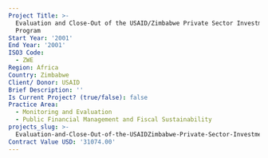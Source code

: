 ```yaml
---
Project Title: >-
  Evaluation and Close-Out of the USAID/Zimbabwe Private Sector Investment
  Program
Start Year: '2001'
End Year: '2001'
ISO3 Code:
  - ZWE
Region: Africa
Country: Zimbabwe
Client/ Donor: USAID
Brief Description: ''
Is Current Project? (true/false): false
Practice Area:
  - Monitoring and Evaluation
  - Public Financial Management and Fiscal Sustainability
projects_slug: >-
  Evaluation-and-Close-Out-of-the-USAIDZimbabwe-Private-Sector-Investment-Program
Contract Value USD: '31074.00'
---
```


